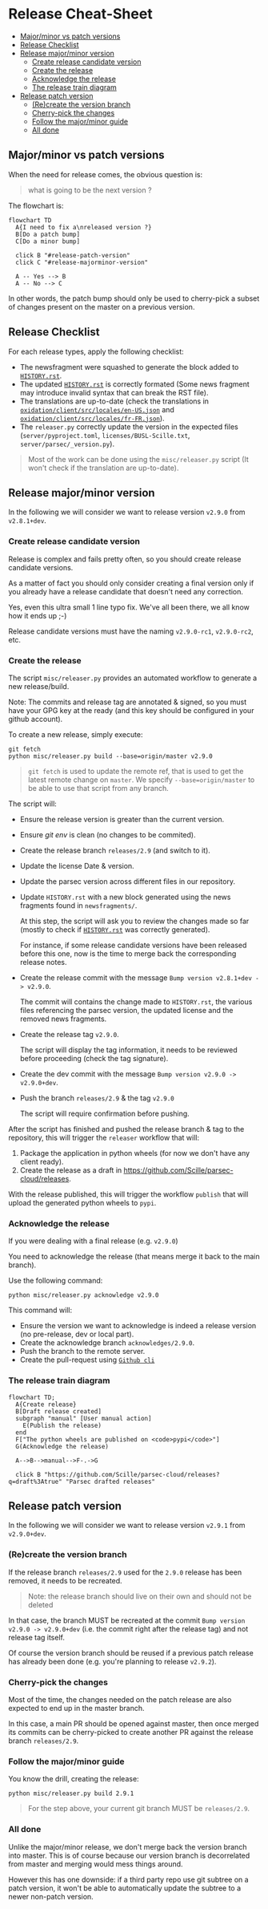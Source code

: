 <!-- Parsec Cloud (https://parsec.cloud) Copyright (c) BUSL-1.1 2016-present Scille SAS -->

# Release Cheat-Sheet

- [Major/minor vs patch versions](#majorminor-vs-patch-versions)
- [Release Checklist](#release-checklist)
- [Release major/minor version](#release-majorminor-version)
  - [Create release candidate version](#create-release-candidate-version)
  - [Create the release](#create-the-release)
  - [Acknowledge the release](#acknowledge-the-release)
  - [The release train diagram](#the-release-train-diagram)
- [Release patch version](#release-patch-version)
  - [(Re)create the version branch](#recreate-the-version-branch)
  - [Cherry-pick the changes](#cherry-pick-the-changes)
  - [Follow the major/minor guide](#follow-the-majorminor-guide)
  - [All done](#all-done)

## Major/minor vs patch versions

When the need for release comes, the obvious question is:

> what is going to be the next version ?

The flowchart is:

```mermaid
flowchart TD
  A{I need to fix a\nreleased version ?}
  B[Do a patch bump]
  C[Do a minor bump]

  click B "#release-patch-version"
  click C "#release-majorminor-version"

  A -- Yes --> B
  A -- No --> C
```

In other words, the patch bump should only be used to cherry-pick a subset of
changes present on the master on a previous version.

## Release Checklist

For each release types, apply the following checklist:

- The newsfragment were squashed to generate the block added to [`HISTORY.rst`](/HISTORY.rst).
- The updated [`HISTORY.rst`](/HISTORY.rst) is correctly formated (Some news fragment may introduce invalid syntax that can break the RST file).
- The translations are up-to-date (check the translations in [`oxidation/client/src/locales/en-US.json`](/oxidation/client/src/locales/en-US.json) and [`oxidation/client/src/locales/fr-FR.json`](/client/src/locales/fr-FR.json)).
- The `releaser.py` correctly update the version in the expected files (`server/pyproject.toml`, `licenses/BUSL-Scille.txt`, `server/parsec/_version.py`).

> Most of the work can be done using the `misc/releaser.py` script (It won't check if the translation are up-to-date).

## Release major/minor version

In the following we will consider we want to release version `v2.9.0` from `v2.8.1+dev`.

### Create release candidate version

Release is complex and fails pretty often, so you should create release
candidate versions.

As a matter of fact you should only consider creating a final version only
if you already have a release candidate that doesn't need any correction.

Yes, even this ultra small 1 line typo fix. We've all been there, we all
know how it ends up ;-)

Release candidate versions must have the naming `v2.9.0-rc1`, `v2.9.0-rc2`, etc.

### Create the release

The script `misc/releaser.py` provides an automated workflow to generate a new release/build.

Note: The commits and release tag are annotated & signed, so you must have your GPG key
at the ready (and this key should be configured in your github account).

To create a new release, simply execute:

```shell
git fetch
python misc/releaser.py build --base=origin/master v2.9.0
```

> `git fetch` is used to update the remote ref, that is used to get the latest remote change on `master`.
> We specify `--base=origin/master` to be able to use that script from any branch.

The script will:

- Ensure the release version is greater than the current version.
- Ensure _git env_ is clean (no changes to be commited).
- Create the release branch `releases/2.9` (and switch to it).
- Update the license Date & version.
- Update the parsec version across different files in our repository.
- Update `HISTORY.rst` with a new block generated using the news fragments found in `newsfragments/`.

  At this step, the script will ask you to review the changes made so far (mostly to check if [`HISTORY.rst`](/HISTORY.rst) was correctly generated).

  For instance, if some release candidate versions have been released before this one,
  now is the time to merge back the corresponding release notes.

- Create the release commit with the message `Bump version v2.8.1+dev -> v2.9.0`.

  The commit will contains the change made to `HISTORY.rst`, the various files referencing the parsec version, the updated license and the removed news fragments.

- Create the release tag `v2.9.0`.

  The script will display the tag information, it needs to be reviewed before proceeding (check the tag signature).

- Create the dev commit with the message `Bump version v2.9.0 -> v2.9.0+dev`.

- Push the branch `releases/2.9` & the tag `v2.9.0`

  The script will require confirmation before pushing.

After the script has finished and pushed the release branch & tag to the repository,
this will trigger the `releaser` workflow that will:

1. Package the application in python wheels (for now we don't have any client ready).
2. Create the release as a draft in <https://github.com/Scille/parsec-cloud/releases>.

With the release published, this will trigger the workflow `publish` that will upload the generated python wheels to `pypi`.

### Acknowledge the release

If you were dealing with a final release (e.g. ``v2.9.0``)

You need to acknowledge the release (that means merge it back to the main branch).

Use the following command:

```shell
python misc/releaser.py acknowledge v2.9.0
```

This command will:

- Ensure the version we want to acknowledge is indeed a release version (no pre-release, dev or local part).
- Create the acknowledge branch `acknowledges/2.9.0`.
- Push the branch to the remote server.
- Create the pull-request using [`Github cli`](https://cli.github.com/)

### The release train diagram

```mermaid
flowchart TD;
  A{Create release}
  B[Draft release created]
  subgraph "manual" [User manual action]
    E(Publish the release)
  end
  F["The python wheels are published on <code>pypi</code>"]
  G(Acknowledge the release)

  A-->B-->manual-->F-.->G

  click B "https://github.com/Scille/parsec-cloud/releases?q=draft%3Atrue" "Parsec drafted releases"
```

## Release patch version

In the following we will consider we want to release version ``v2.9.1`` from `v2.9.0+dev`.

### (Re)create the version branch

If the release branch ``releases/2.9`` used for the ``2.9.0`` release has been
removed, it needs to be recreated.

> Note: the release branch should live on their own and should not be deleted

In that case, the branch MUST be recreated at the commit ``Bump version v2.9.0 -> v2.9.0+dev``
(i.e. the commit right after the release tag) and not release tag itself.

Of course the version branch should be reused if a previous patch release has
already been done (e.g. you're planning to release ``v2.9.2``).

### Cherry-pick the changes

Most of the time, the changes needed on the patch release are also expected to
end up in the master branch.

In this case, a main PR should be opened against master, then once merged its commits
can be cherry-picked to create another PR against the release branch `releases/2.9`.

### Follow the major/minor guide

You know the drill, creating the release:

```shell
python misc/releaser.py build 2.9.1
```

> For the step above, your current git branch MUST be `releases/2.9`.

### All done

Unlike the major/minor release, we don't merge back the version branch into master.
This is of course because our version branch is decorrelated from master and merging
would mess things around.

However this has one downside: if a third party repo use git subtree on a patch version,
it won't be able to automatically update the subtree to a newer non-patch version.
